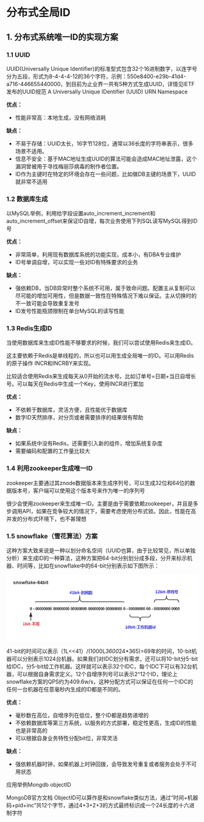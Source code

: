
# 分布式全局ID

## 1. 分布式系统唯一ID的实现方案
### 1.1 UUID

UUID(Universally Unique Identifier)的标准型式包含32个16进制数字，以连字号分为五段，形式为8-4-4-4-12的36个字符，示例：550e8400-e29b-41d4-a716-446655440000，到目前为止业界一共有5种方式生成UUID，详情见IETF发布的UUID规范 A Universally Unique IDentifier (UUID) URN Namespace

**优点：**
   - 性能非常高：本地生成，没有网络消耗

**缺点：**
   - 不易于存储：UUID太长，16字节128位，通常以36长度的字符串表示，很多场景不适用。
   - 信息不安全：基于MAC地址生成UUID的算法可能会造成MAC地址泄露，这个漏洞曾被用于寻找梅丽莎病毒的制作者位置。
   - ID作为主键时在特定的环境会存在一些问题，比如做DB主键的场景下，UUID就非常不适用

### 1.2 数据库生成

以MySQL举例，利用给字段设置auto_increment_increment和auto_increment_offset来保证ID自增，每次业务使用下列SQL读写MySQL得到ID号

**优点：**
   - 非常简单，利用现有数据库系统的功能实现，成本小，有DBA专业维护
   - ID号单调自增，可以实现一些对ID有特殊要求的业务

**缺点：**
   - 强依赖DB，当DB异常时整个系统不可用，属于致命问题。配置主从复制可以尽可能的增加可用性，但是数据一致性在特殊情况下难以保证。主从切换时的不一致可能会导致重复发号
   - ID发号性能瓶颈限制在单台MySQL的读写性能

### 1.3 Redis生成ID

当使用数据库来生成ID性能不够要求的时候，我们可以尝试使用Redis来生成ID。

这主要依赖于Redis是单线程的，所以也可以用生成全局唯一的ID。可以用Redis的原子操作 INCR和INCRBY来实现。

比较适合使用Redis来生成每天从0开始的流水号。比如订单号=日期+当日自增长号。可以每天在Redis中生成一个Key，使用INCR进行累加

**优点：**
   - 不依赖于数据库，灵活方便，且性能优于数据库
   - 数字ID天然排序，对分页或者需要排序的结果很有帮助

**缺点：**
   - 如果系统中没有Redis，还需要引入新的组件，增加系统复杂度
   - 需要编码和配置的工作量比较大

### 1.4 利用zookeeper生成唯一ID

zookeeper主要通过其znode数据版本来生成序列号，可以生成32位和64位的数据版本号，客户端可以使用这个版本号来作为唯一的序列号

很少会使用zookeeper来生成唯一ID。主要是由于需要依赖zookeeper，并且是多步调用API，如果在竞争较大的情况下，需要考虑使用分布式锁。因此，性能在高并发的分布式环境下，也不甚理想

### 1.5 snowflake（雪花算法）方案

这种方案大致来说是一种以划分命名空间（UUID也算，由于比较常见，所以单独分析）来生成ID的一种算法，这种方案把64-bit分别划分成多段，分开来标示机器、时间等，比如在snowflake中的64-bit分别表示如下图所示：

![](../images/distributed/snowflake/snowflake.png)

41-bit的时间可以表示（1L<<41）/(1000L*3600*24*365)=69年的时间，10-bit机器可以分别表示1024台机器。如果我们对IDC划分有需求，还可以将10-bit分5-bit给IDC，分5-bit给工作机器。这样就可以表示32个IDC，每个IDC下可以有32台机器，可以根据自身需求定义。12个自增序列号可以表示2^12个ID，理论上snowflake方案的QPS约为409.6w/s，这种分配方式可以保证在任何一个IDC的任何一台机器在任意毫秒内生成的ID都是不同的。

**优点：**
   - 毫秒数在高位，自增序列在低位，整个ID都是趋势递增的
   - 不依赖数据库等第三方系统，以服务的方式部署，稳定性更高，生成ID的性能也是非常高的
   - 可以根据自身业务特性分配bit位，非常灵活

**缺点：**
   - 强依赖机器时钟，如果机器上时钟回拨，会导致发号重复或者服务会处于不可用状态

应用举例Mongdb objectID

MongoDB官方文档 ObjectID可以算作是和snowflake类似方法，通过“时间+机器码+pid+inc”共12个字节，通过4+3+2+3的方式最终标识成一个24长度的十六进制字符
